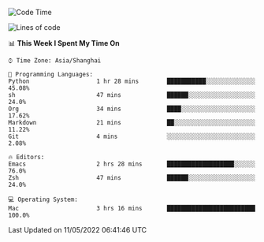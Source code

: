 <!--START_SECTION:waka-->
![Code Time](http://img.shields.io/badge/Code%20Time-706%20hrs%2052%20mins-blue)

![Lines of code](https://img.shields.io/badge/From%20Hello%20World%20I%27ve%20Written-22%20Thousand%20lines%20of%20code-blue)

📊 **This Week I Spent My Time On** 

```text
⌚︎ Time Zone: Asia/Shanghai

💬 Programming Languages: 
Python                   1 hr 28 mins        ███████████░░░░░░░░░░░░░░   45.08% 
sh                       47 mins             ██████░░░░░░░░░░░░░░░░░░░   24.0% 
Org                      34 mins             ████░░░░░░░░░░░░░░░░░░░░░   17.62% 
Markdown                 21 mins             ██░░░░░░░░░░░░░░░░░░░░░░░   11.22% 
Git                      4 mins              ░░░░░░░░░░░░░░░░░░░░░░░░░   2.08%

🔥 Editors: 
Emacs                    2 hrs 28 mins       ███████████████████░░░░░░   76.0% 
Zsh                      47 mins             ██████░░░░░░░░░░░░░░░░░░░   24.0%

💻 Operating System: 
Mac                      3 hrs 16 mins       █████████████████████████   100.0%

```


 Last Updated on 11/05/2022 06:41:46 UTC
<!--END_SECTION:waka-->
